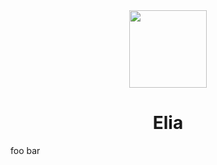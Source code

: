 <div align="center">
<img width="124"   src="https://github.com/user-attachments/assets/2302f523-4a9e-4553-9317-e3bf0683ca78"/>
</div>

<div align="center">

# Elia
</div>

foo bar
